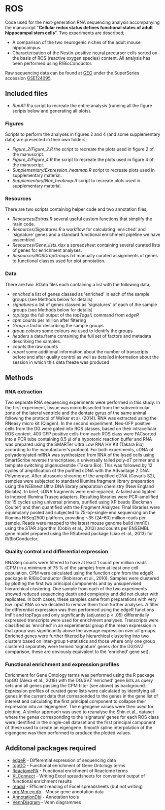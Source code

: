 # ROS

Code used for the next-generation RNA sequencing analysis accompanying the manuscript "**Cellular redox status defines functional states of adult hippocampal stem cells**".
Two experiments are described; 
* A comparison of the two neurogenic niches of the adult mouse hippocampus.
* Characterisation of the Nestin-positive neural precursor cells sorted on the basis of ROS (reactive oxygen species) content.
All analysis has been performed using R/BioConductor.

Raw sequencing data can be found at [GEO](https://www.ncbi.nlm.nih.gov/geo/) under the SuperSeries accession [GSE124095](https://www.ncbi.nlm.nih.gov/geo/query/acc.cgi?acc=GSE124095).

## Included files
* *RunAll.R* a script to recreate the entire analysis (running all the figure scripts below and generating all plots).

### Figures
Scripts to perform the analyses in figures 2 and 4 (and some supplementary data) are presented in their own folders;
* *Figure_2/Figure_2.R* the script to recreate the plots used in figure 2 of the manuscript.
* *Figure_4/Figure_4.R* the script to recreate the plots used in figure 4 of the manuscript.
* *Supplementary/Expression_heatmap.R* script to recreate plots used in supplementary material.
* *Supplementary/Nox_heatmap.R* script to recreate plots used in supplementary material.

### Resources
There are two scripts containing helper code and two annotation files;
* *Resources/Extras.R* several useful custom functions that simplify the main code.
* *Resources/Signatures.R* a workflow for calculating 'enriched' and 'signature' genes and a standard functional enrichment pipeline we have assembled.
* *Resources/Gene_lists.xlsx* a spreadsheet containing several curated lists of genes for enrichment analyses.
* *Resources/ROSDropGroups.txt* manually curated assignments of genes to functional classes used for plot annotation.

### Data
There are two .RData files each containing a list with the following data;
* *enriched* a list of genes classed as 'enriched' in each of the sample groups (see Methods below for details)
* *signatures* a list of genes classed as 'signatures' of each of the sample groups (see Methods below for details)
* *top.tags* the full output of the *topTags()* command from *edgeR*
* *cpm* counts per million after filtering
* *Group* a factor describing the sample groups
* *group.colours* some colours we used to identify the groups
* *headers* a data.frame containing the full set of factors and metadata describing the samples.
* *counts* the raw counts
* *report* some additional information about the number of transcripts before and after quality control as well as detailed information about the session in which this data freeze was produced

## Methods
### RNA extraction 
Two separate RNA sequencing experiments were performed in this study. In the first experiment, tissue was microdissected from the subventricular zone of the lateral ventricle and the dentate gyrus of the same animal following the protocol of Walker et al. (2014). RNA was extracted using the RNeasy micro kit (Qiagen). In the second experiment, Nes-GFP positive cells from the DG were gated into ROS classes, based on their intracellular ROS content. 400 GFP positive cells from each ROS class were FACsorted into a PCR tube containing 8.5 μl of a hypotonic reaction buffer and RNA was prepared using the SMARTer Ultra Low RNA HV Kit (Takara Bio) according to the manufacturer’s protocol. For both experiments, cDNA of polyadenylated mRNA was synthesized from RNA of the lysed cells using SmartScribe reverse transcriptase, a universally tailed poly-dT primer and a template switching oligonucleotide (Takara Bio). This was followed by 12 cycles of amplification of the purified cDNA with the Advantage 2 DNA Polymerase. After ultrasonic shearing of the amplified cDNA (Covaris S2), samples were subjected to standard Illumina fragment library preparation using the NEBnext Ultra DNA library preparation chemistry (New England Biolabs). In brief, cDNA fragments were end-repaired, A-tailed and ligated to indexed Illumina Truseq adapters. Resulting libraries were PCR-amplified for 15 cycles using universal primers, purified using XP beads (Beckman Coulter) and then quantified with the Fragment Analyzer. Final libraries were equimolarly pooled and subjected to 75-bp-single-end sequencing on the Illumina HiSeq2500 platform, providing ~35 (24–60) million reads per sample. Reads were mapped to the latest mouse genome build (mm10) using the STAR algorithm (Dobin et al., 2013) and counts per ENSEMBL gene model prepared using the RSubread package (Liao et. al., 2013) for R/BioConductor.

### Quality control and differential expression
RNASeq counts were filtered to have at least 1 count per million reads (CPM) in a minimum of 75 % of the samples from at least one cell population. CPM were calculated using the function cpm from the edgeR package in R/BioConductor (Robinson et al., 2010). Samples were clustered by plotting the first two principal components and by unsupervised hierarchical clustering. One sample from each of the two experiments showed reduced sequencing depth and complexity and did not cluster with replicates. In both cases, these samples came from preparations with very low input RNA so we decided to remove them from further analyses. A filter for differential expression was then performed using the edgeR functions lmFit and topTags and only significantly (adjusted p < .05) differentially expressed transcripts were used for enrichment analyses. Transcripts were classified as 'enriched' in an experimental group if the mean expression in that group was significantly above the average expression over all groups. Enriched genes were further filtered by hierarchical clustering into two clusters based on inter-group t-statistics and those where only one group clustered separately were termed 'signature' genes (for the DG/SVZ comparison, these are obviously equivalent to the 'enriched' gene set).

### Functional enrichment and expression profiles
Enrichment for Gene Ontology terms was performed using the R package topGO (Alexa et al., 2018) with the DG/SVZ ‘enriched’ gene lists as query sets and all genes passing the CPM filter (see above) as background. Expression profiles of curated gene lists were calculated by identifying all genes in the current data that corresponded to the genes in the gene list of interest and calculating the first principal component to collapse their expression into an ‘eigengene’. The eigengene values were then used for plotting. A similar approach was used to reanalyse the Shin et al., dataset where the genes corresponding to the ‘signature’ genes for each ROS class were identified in the single-cell dataset and the first principal component of these used to create an eigengene. Smooth spline interpolation of the eigengene was then performed to produce the plotted values.

## Additonal packages required

* [edgeR](https://bioconductor.org/packages/release/bioc/html/edgeR.html) - Differential expression of sequencing data
* [topGO](https://bioconductor.org/packages/release/bioc/html/topGO.html) - Functional enrichment of Gene Ontology terms
* [ReactomePA](http://bioconductor.org/packages/release/bioc/html/ReactomePA.html) - Functional enrichment of Reactome terms
* [XLConnect](https://cran.r-project.org/web/packages/XLConnect/index.html) - Writing Excel spreadsheets for convenient output of
functional enrichment results
* [readxl](https://cran.r-project.org/web/packages/readxl/index.html) - Efficient reading of Excel spreadsheets (but not writing)
* [org.Mm.eg.db](http://bioconductor.org/packages/release/data/annotation/html/org.Mm.eg.db.html) - Mouse gene annotation data
* [AnnotationDbi](https://bioconductor.org/packages/release/bioc/html/AnnotationDbi.html) - Annotation tools
* [VennDiagram](https://cran.r-project.org/web/packages/VennDiagram/index.html) - Venn diagrammes
